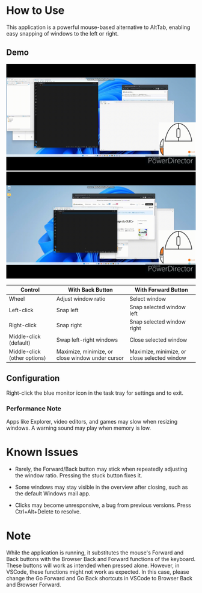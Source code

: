 
# How to Use

This application is a powerful mouse-based alternative to AltTab, enabling easy snapping of windows to the left or right.

## Demo
![Window Snap Demo](assets/demoSnap.gif)
![AltTab Alternative Demo](assets/demoAltTab.gif)


| Control | With Back Button | With Forward Button |
|---|---|---|
| Wheel | Adjust window ratio | Select window |
| Left-click | Snap left | Snap selected window left |
| Right-click | Snap right | Snap selected window right |
| Middle-click (default) | Swap left-right windows | Close selected window |
| Middle-click (other options) | Maximize, minimize, or close window under cursor | Maximize, minimize, or close selected window |


## Configuration
Right-click the blue monitor icon in the task tray for settings and to exit.

### Performance Note
Apps like Explorer, video editors, and games may slow when resizing windows. A warning sound may play when memory is low.

# Known Issues

- Rarely, the Forward/Back button may stick when repeatedly adjusting the window ratio. Pressing the stuck button fixes it.

- Some windows may stay visible in the overview after closing, such as the default Windows mail app.

- Clicks may become unresponsive, a bug from previous versions. Press Ctrl+Alt+Delete to resolve.

# Note
While the application is running, it substitutes the mouse's Forward and Back buttons with the Browser Back and Forward functions of the keyboard. These buttons will work as intended when pressed alone. However, in VSCode, these functions might not work as expected. In this case, please change the Go Forward and Go Back shortcuts in VSCode to Browser Back and Browser Forward.
